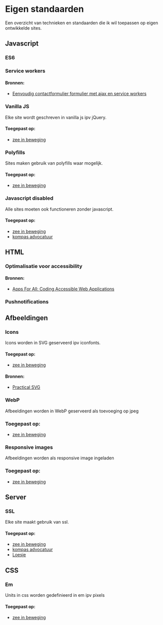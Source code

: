# Eigen standaarden

Een overzicht van technieken en standaarden die ik wil toepassen op eigen ontwikkelde sites.

## Javascript
### ES6

### Service workers
#### Bronnen:
* [Eenvoudig contactformulier formulier met ajax en service workers](https://justmarkup.com/log/2016/10/enhancing-a-comment-form/)

### Vanilla JS
Elke site wordt geschreven in vanilla js ipv jQuery.
#### Toegepast op:
* [zee in beweging](https://zeeinbeweging.nl/)

### Polyfills
Sites maken gebruik van polyfills waar mogelijk.
#### Toegepast op:
* [zee in beweging](https://zeeinbeweging.nl/)

### Javascript disabled
Alle sites moeten ook functioneren zonder javascript.
#### Toegepast op:
* [zee in beweging](https://zeeinbeweging.nl/)
* [kompas advocatuur](http://kompas-advocatuur.nl/)

## HTML
### Optimalisatie voor accessibility
#### Bronnen:
* [Apps For All: Coding Accessible Web Applications](https://shop.smashingmagazine.com/products/apps-for-all)

### Pushnotifications

## Afbeeldingen
### Icons
Icons worden in SVG geserveerd ipv iconfonts.  
#### Toegepast op:
* [zee in beweging](https://zeeinbeweging.nl/)  
#### Bronnen:
* [Practical SVG](https://abookapart.com/products/practical-svg)

### WebP
Afbeeldingen worden in WebP geserveerd als toevoeging op jpeg
### Toegepast op:
* [zee in beweging](https://zeeinbeweging.nl/)

### Responsive images
Afbeeldingen worden als responsive image ingeladen
### Toegepast op:
* [zee in beweging](https://zeeinbeweging.nl/)

## Server

### SSL
Elke site maakt gebruik van ssl.
#### Toegepast op:
* [zee in beweging](https://zeeinbeweging.nl/)
* [kompas advocatuur](http://kompas-advocatuur.nl/)
* [Loesje](http://www.loesje.nl/)

## CSS
### Em
Units in css worden gedefinieerd in em ipv pixels
#### Toegepast op:
* [zee in beweging](https://zeeinbeweging.nl/)
